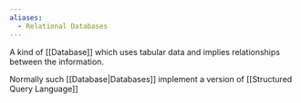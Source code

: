 ```yaml
---
aliases:
  - Relational Databases
---
```

A kind of [[Database]] which uses tabular data and implies relationships between the information.

Normally such [[Database|Databases]] implement a version of [[Structured Query Language]]